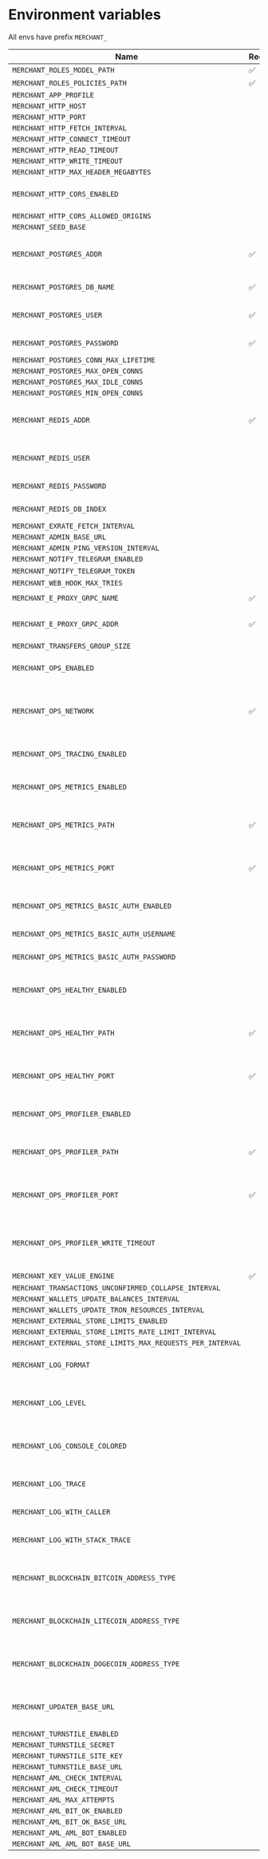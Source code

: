 # Environment variables

All envs have prefix `MERCHANT_`

| **Name**                                                   | **Required** | **Secret** | **Default value**                            | **Usage**                                 | **Example**                    |
|------------------------------------------------------------|--------------|------------|----------------------------------------------|-------------------------------------------|--------------------------------|
| `MERCHANT_ROLES_MODEL_PATH`                                | ✅            |            | `configs/rbac_model.conf`                    |                                           |                                |
| `MERCHANT_ROLES_POLICIES_PATH`                             | ✅            |            | `configs/rbac_policies.csv`                  |                                           |                                |
| `MERCHANT_APP_PROFILE`                                     |              |            | `prod`                                       |                                           |                                |
| `MERCHANT_HTTP_HOST`                                       |              |            | `localhost`                                  |                                           |                                |
| `MERCHANT_HTTP_PORT`                                       |              |            | `80`                                         |                                           |                                |
| `MERCHANT_HTTP_FETCH_INTERVAL`                             |              |            | `30s`                                        |                                           |                                |
| `MERCHANT_HTTP_CONNECT_TIMEOUT`                            |              |            | `5s`                                         |                                           |                                |
| `MERCHANT_HTTP_READ_TIMEOUT`                               |              |            | `10s`                                        |                                           |                                |
| `MERCHANT_HTTP_WRITE_TIMEOUT`                              |              |            | `10s`                                        |                                           |                                |
| `MERCHANT_HTTP_MAX_HEADER_MEGABYTES`                       |              |            | `1`                                          |                                           |                                |
| `MERCHANT_HTTP_CORS_ENABLED`                               |              |            | `true`                                       | allows to disable cors                    | `true / false`                 |
| `MERCHANT_HTTP_CORS_ALLOWED_ORIGINS`                       |              |            | `[]`                                         |                                           |                                |
| `MERCHANT_SEED_BASE`                                       |              |            | `seeds`                                      |                                           |                                |
| `MERCHANT_POSTGRES_ADDR`                                   | ✅            |            |                                              | storage address in format ip:port         |                                |
| `MERCHANT_POSTGRES_DB_NAME`                                | ✅            |            |                                              | storage user                              |                                |
| `MERCHANT_POSTGRES_USER`                                   | ✅            | ✅          |                                              | storage user password                     |                                |
| `MERCHANT_POSTGRES_PASSWORD`                               | ✅            | ✅          |                                              | storage db name                           |                                |
| `MERCHANT_POSTGRES_CONN_MAX_LIFETIME`                      |              |            | `180`                                        |                                           |                                |
| `MERCHANT_POSTGRES_MAX_OPEN_CONNS`                         |              |            | `100`                                        |                                           |                                |
| `MERCHANT_POSTGRES_MAX_IDLE_CONNS`                         |              |            | `100`                                        |                                           |                                |
| `MERCHANT_POSTGRES_MIN_OPEN_CONNS`                         |              |            | `6`                                          |                                           |                                |
| `MERCHANT_REDIS_ADDR`                                      | ✅            |            |                                              | storage address in format ip:port         |                                |
| `MERCHANT_REDIS_USER`                                      |              | ✅          |                                              | storage user password                     |                                |
| `MERCHANT_REDIS_PASSWORD`                                  |              | ✅          |                                              | storage db name                           |                                |
| `MERCHANT_REDIS_DB_INDEX`                                  |              |            | `0`                                          | index of database                         |                                |
| `MERCHANT_EXRATE_FETCH_INTERVAL`                           |              |            | `1m0s`                                       |                                           |                                |
| `MERCHANT_ADMIN_BASE_URL`                                  |              |            | `https://api.dv.net/`                        |                                           |                                |
| `MERCHANT_ADMIN_PING_VERSION_INTERVAL`                     |              |            | `1h0m0s`                                     |                                           |                                |
| `MERCHANT_NOTIFY_TELEGRAM_ENABLED`                         |              |            | `false`                                      |                                           |                                |
| `MERCHANT_NOTIFY_TELEGRAM_TOKEN`                           |              | ✅          |                                              |                                           |                                |
| `MERCHANT_WEB_HOOK_MAX_TRIES`                              |              |            | `30`                                         |                                           |                                |
| `MERCHANT_E_PROXY_GRPC_NAME`                               | ✅            |            | `connectrpc-client`                          |                                           | `backend-connectrpc-client`    |
| `MERCHANT_E_PROXY_GRPC_ADDR`                               | ✅            |            | `https://explorer-proxy.dv.net`              | connectrpc server address                 | `localhost:9000`               |
| `MERCHANT_TRANSFERS_GROUP_SIZE`                            |              |            | `5`                                          |                                           |                                |
| `MERCHANT_OPS_ENABLED`                                     |              |            | `false`                                      | allows to enable ops server               | `false`                        |
| `MERCHANT_OPS_NETWORK`                                     | ✅            |            | `tcp`                                        | allows to set ops listen network: tcp/udp | `tcp`                          |
| `MERCHANT_OPS_TRACING_ENABLED`                             |              |            | `false`                                      | allows to enable tracing                  | `false`                        |
| `MERCHANT_OPS_METRICS_ENABLED`                             |              |            | `false`                                      | allows to enable metrics                  | `true`                         |
| `MERCHANT_OPS_METRICS_PATH`                                | ✅            |            | `/metrics`                                   | allows to set custom metrics path         | `/metrics`                     |
| `MERCHANT_OPS_METRICS_PORT`                                | ✅            |            | `10000`                                      | allows to set custom metrics port         | `10000`                        |
| `MERCHANT_OPS_METRICS_BASIC_AUTH_ENABLED`                  |              |            | `false`                                      | allows to enable basic auth               |                                |
| `MERCHANT_OPS_METRICS_BASIC_AUTH_USERNAME`                 |              |            |                                              | auth username                             |                                |
| `MERCHANT_OPS_METRICS_BASIC_AUTH_PASSWORD`                 |              |            |                                              | auth password                             |                                |
| `MERCHANT_OPS_HEALTHY_ENABLED`                             |              |            | `false`                                      | allows to enable health checker           | `true`                         |
| `MERCHANT_OPS_HEALTHY_PATH`                                | ✅            |            | `/healthy`                                   | allows to set custom healthy path         | `/healthy`                     |
| `MERCHANT_OPS_HEALTHY_PORT`                                | ✅            |            | `10000`                                      | allows to set custom healthy port         | `10000`                        |
| `MERCHANT_OPS_PROFILER_ENABLED`                            |              |            | `false`                                      | allows to enable profiler                 | `false`                        |
| `MERCHANT_OPS_PROFILER_PATH`                               | ✅            |            | `/debug/pprof`                               | allows to set custom profiler path        | `/debug/pprof`                 |
| `MERCHANT_OPS_PROFILER_PORT`                               | ✅            |            | `10000`                                      | allows to set custom profiler port        | `10000`                        |
| `MERCHANT_OPS_PROFILER_WRITE_TIMEOUT`                      |              |            | `60`                                         | HTTP server write timeout in seconds      | `60`                           |
| `MERCHANT_KEY_VALUE_ENGINE`                                | ✅            |            | `redis`                                      |                                           | `redis / in_memory`            |
| `MERCHANT_TRANSACTIONS_UNCONFIRMED_COLLAPSE_INTERVAL`      |              |            | `3m0s`                                       |                                           |                                |
| `MERCHANT_WALLETS_UPDATE_BALANCES_INTERVAL`                |              |            | `2s`                                         |                                           |                                |
| `MERCHANT_WALLETS_UPDATE_TRON_RESOURCES_INTERVAL`          |              |            | `1h0m0s`                                     |                                           |                                |
| `MERCHANT_EXTERNAL_STORE_LIMITS_ENABLED`                   |              |            | `false`                                      |                                           |                                |
| `MERCHANT_EXTERNAL_STORE_LIMITS_RATE_LIMIT_INTERVAL`       |              |            | `24h0m0s`                                    |                                           |                                |
| `MERCHANT_EXTERNAL_STORE_LIMITS_MAX_REQUESTS_PER_INTERVAL` |              |            | `3`                                          |                                           |                                |
| `MERCHANT_LOG_FORMAT`                                      |              |            | `json`                                       | allows to set custom formatting           | `json`                         |
| `MERCHANT_LOG_LEVEL`                                       |              |            | `info`                                       | allows to set custom logger level         | `info`                         |
| `MERCHANT_LOG_CONSOLE_COLORED`                             |              |            | `false`                                      | allows to set colored console output      | `false`                        |
| `MERCHANT_LOG_TRACE`                                       |              |            | `fatal`                                      | allows to set custom trace level          | `fatal`                        |
| `MERCHANT_LOG_WITH_CALLER`                                 |              |            | `false`                                      | allows to show caller                     | `false`                        |
| `MERCHANT_LOG_WITH_STACK_TRACE`                            |              |            | `false`                                      | allows to show stack trace                | `false`                        |
| `MERCHANT_BLOCKCHAIN_BITCOIN_ADDRESS_TYPE`                 |              |            | `P2WPKH`                                     | change default generate address           | `P2PKH / P2SH / P2WPKH / P2TR` |
| `MERCHANT_BLOCKCHAIN_LITECOIN_ADDRESS_TYPE`                |              |            | `P2WPKH`                                     | change default generate address           | `P2PKH / P2SH / P2WPKH / P2TR` |
| `MERCHANT_BLOCKCHAIN_DOGECOIN_ADDRESS_TYPE`                |              |            | `P2PKH`                                      | change default generate address           | `P2PKH`                        |
| `MERCHANT_UPDATER_BASE_URL`                                |              |            | `http://localhost:8081`                      | allows to set updater service endpoint    | `http://localhost:8081`        |
| `MERCHANT_TURNSTILE_ENABLED`                               |              |            | `false`                                      |                                           |                                |
| `MERCHANT_TURNSTILE_SECRET`                                |              |            |                                              |                                           |                                |
| `MERCHANT_TURNSTILE_SITE_KEY`                              |              |            |                                              |                                           |                                |
| `MERCHANT_TURNSTILE_BASE_URL`                              |              |            | `https://challenges.cloudflare.com`          |                                           |                                |
| `MERCHANT_AML_CHECK_INTERVAL`                              |              |            | `2m0s`                                       |                                           |                                |
| `MERCHANT_AML_CHECK_TIMEOUT`                               |              |            | `30s`                                        |                                           |                                |
| `MERCHANT_AML_MAX_ATTEMPTS`                                |              |            | `5`                                          |                                           |                                |
| `MERCHANT_AML_BIT_OK_ENABLED`                              |              |            | `true`                                       |                                           |                                |
| `MERCHANT_AML_BIT_OK_BASE_URL`                             |              |            | `https://kyt-api.bitok.org/`                 |                                           |                                |
| `MERCHANT_AML_AML_BOT_ENABLED`                             |              |            | `true`                                       |                                           |                                |
| `MERCHANT_AML_AML_BOT_BASE_URL`                            |              |            | `https://extrnlapiendpoint.silencatech.com/` |                                           |                                |
